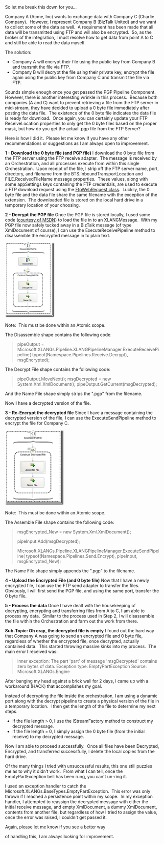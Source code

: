 
So let me break this down for you...

Company A (Acme, Inc) wants to exchange data with Company C (Charlie Company).  However, I represent Company B (BizTalk United) and we want to collect some of the data as well.  A requirement has been made that all data will be transmitted using FTP and will also be encrypted.  So, as the broker of the integration, I must resolve how to get data from point A to C and still be able to read the data myself.

The solution:

- Company A will encrypt their file using the public key from Company B and transmit the file via FTP.
- Company B will decrypt the file using their private key, encrypt the file again using the public key from Company C and transmit the file via FTP.

Sounds simple enough once you get passed the PGP Pipeline Component.  However, there is another interesting wrinkle in this process.  Because both companies (A and C) want to prevent retrieving a file from the FTP server in mid-stream, they have decided to upload a 0 byte file immediately after posting the data file.  The existence of the 0 byte file indicates the data file is ready for download.  Once again, you can certainly update your FTP ReceiveLocation properties to only get the 0 byte files based on the proper mask, but how do you get the actual .pgp file from the FTP Server?

Here is how I did it.  Please let me know if you have any other recommendations or suggestions as I am always open to improvement.

**1 - Download the 0 byte file (and PGP file)** I download the 0 byte file from the FTP server using the FTP receive adapter.  The message is received by an Orchestration, and all processes execute from within this single Orchestration.  Upon receipt of the file, I strip off the FTP server name, port, directory, and filename from the BTS.InboundTransportLocation and FILE.ReceivedFileName message properties.  These values, along with some appSettings keys containing the FTP credentials, are used to execute a FTP download request using the [FtpWebRequest class](https://msdn2.microsoft.com/en-us/library/system.net.ftpwebrequest(VS.80).aspx).  Luckily, the 0 byte file and the data file share the same filename with the exception of the extension.  The downloaded file is stored on the local hard drive in a temporary location of your choosing.

**2 - Decrypt the PGP file** Once the PGP file is stored locally, I used some code ([courtesy of MSDN](https://msdn2.microsoft.com/en-us/library/aa995576.aspx)) to load the file in to an XLANGMessage.  With my PGP file now safely tucked away in a BizTalk message (of type XmlDocument of course), I can use the ExecuteReceivePipeline method to disassemble the encrypted message in to plain text.

[![clip_image0012_thumb](https://raw.githubusercontent.com/worseTyler/MarkdownBlogs/main/2007/08/ftp-pgp-and-me/images/clip_image0012_thumb.png "clip_image0012_thumb")](/wp-content/uploads/2009/07/clip_image00122.png)

Note:  This must be done within an Atomic scope.

The Disassemble shape contains the following code:

> pipeOutput = Microsoft.XLANGs.Pipeline.XLANGPipelineManager.ExecuteReceivePipeline( typeof(Namespace.Pipelines.Receive.Decrypt), msgEncrypted);

The Decrypt File shape contains the following code:

> pipeOutput.MoveNext(); msgDecrypted = new System.Xml.XmlDocument(); pipeOutput.GetCurrent(msgDecrypted);

And the Name File shape simply strips the ".pgp" from the filename.

Now I have a decrypted version of the file.

**3 - Re-Encrypt the decrypted file** Since I have a message containing the decrypted version of the file, I can use the ExecuteSendPipeline method to encrypt the file for Company C.

[![clip_image0013_thumb[4]](https://raw.githubusercontent.com/worseTyler/MarkdownBlogs/main/2007/08/ftp-pgp-and-me/images/clip_image0013_thumb4.png "clip_image0013_thumb[4]")](/wp-content/uploads/2009/07/clip_image00132.png)

Note:  This must be done within an Atomic scope.

The Assemble File shape contains the following code:

> msgEncrypted\_New = new System.Xml.XmlDocument();
> 
> pipeInput.Add(msgDecrypted);
> 
> Microsoft.XLANGs.Pipeline.XLANGPipelineManager.ExecuteSendPipeline( typeof(Namespace.Pipelines.Send.Encrypt), pipeInput, msgEncrypted\_New);

The Name File shape simply appends the ".pgp" to the filename.

**4 - Upload the Encrypted File (and 0 byte file)** Now that I have a newly encrypted file, I can use the FTP send adapter to transfer the files.  Obviously, I will first send the PGP file, and using the same port, transfer the 0 byte file.

**5 - Process the data** Once I have dealt with the housekeeping of decrypting, encrypting and transferring files from A to C, I am able to process my data.  Similar to the process used in Step 2, I will disassemble the file within the Orchestration and farm out the work from there.

**Sub-Topic: Oh crap, the decrypted file is empty** I found out the hard way that Company A was going to send an encrypted file and 0 byte file, regardless of whether the encrypted file, once decrypted, actually contained data.  This started throwing massive kinks into my process.  The main error I received was:

> Inner exception: The part 'part' of message 'msgDecrypted' contains zero bytes of data. Exception type: EmptyPartException Source: Microsoft.XLANGs.Engine

After banging my head against a brick wall for 2 days, I came up with a workaround (HACK) that accomplishes my goal.

Instead of decrypting the file inside the orchestration, I am using a dynamic port along with the decrypt pipeline to create a physical version of the file in a temporary location.  I then get the length of the file to determine my next steps.

- If the file length > 0, I use the IStreamFactory method to construct my decrypted message.
- If the file length = 0, I simply assign the 0 byte file (from the initial receive) to my decrypted message.

Now I am able to proceed successfully.  Once all files have been Decrypted, Encrypted, and transferred successfully, I delete the local copies from the hard drive.

Of the many things I tried with unsuccessful results, this one still puzzles me as to why it didn't work.  From what I can tell, once the EmptyPartException bell has been rung, you can't un-ring it.

I used an exception handler to catch the Microsoft.XLANGs.BaseTypes.EmptyPartException.  This error was only thrown if I reached a persistence point within my scope.  In my exception handler, I attempted to reassign the decrypted message with either the initial receive message, and empty XmlDocument, a dummy XmlDocument, contents from another file, but regardless of how I tried to assign the value, once the error was raised, I couldn't get passed it.

Again, please let me know if you see a better way

of handling this, I am always looking for improvement.

